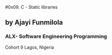 #0x09. C - Static libraries
## by Ajayi Funmilola
### ALX- Software Engineering Programming
   Cohort 9
Lagos, Nigeria
